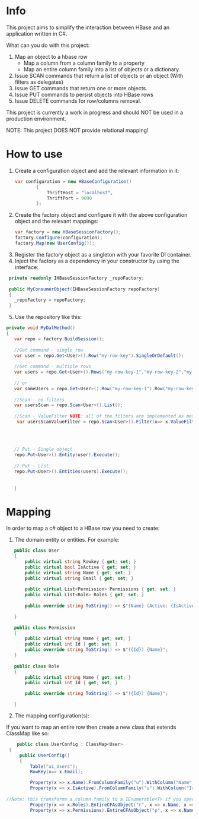 
# Info
This project aims to simplify the interaction between HBase and an application written in C#.

What can you do with this project:

1) Map an object to a hbase row
     * Map a column from a column family to a property
     * Map an entire column family into a list of objects or a dictionary.
 2) Issue SCAN commands that return a list of objects or an object (With filters as delegates)
 3) Issue GET commands that return one or more objects.
 4) Issue PUT commands to persist objects into HBase rows
 5) Issue DELETE commands for row/columns removal.
 
 This project is currently a work in progress and should NOT be used in a production environment.
 
 NOTE: This project DOES NOT provide relational mapping!

# How to use


1) Create a configuration object and add the relevant information in it:
    ```csharp
    var configuration = new HBaseConfiguration()
            {
                ThriftHost = "localhost",
                ThriftPort = 9090
            };
    ```
2) Create the factory object and configure it with the above configuration object and the relevant mappings:
    ```csharp
    var factory = new HBaseSessionFactory();
    factory.Configure(configuration);
    factory.Map(new UserConfig());
    
    ```
 3) Register the factory object as a singleton with your favorite DI container.
 4) Inject the factory as a dependency in your constructor by using the interface:
 ```csharp
  private readonly IHBaseSessionFactory _repoFactory;
  
  public MyConsumerObject(IHBaseSessionFactory repoFactory)
  {
    _repoFactory = repoFactory;
  }
 ```
 5) Use the repository like this:
 ```csharp
 private void MyDalMethod()
 {
    var repo = factory.BuildSession();
    
    //Get command - single row
    var user = repo.Get<User>().Row("my-row-key").SingleOrDefault();
    
    //Get command - multiple rows
    var users = repo.Get<User>().Rows("my-row-key-1","my-row-key-2","my-row-key-3").List();
    
    // or
    var sameUsers = repo.Get<User>().Row("my-row-key-1").Row("my-row-key-2").Row("my-row-key-3").List();
    
    //Scan - no filters
    var usersScan = repo.Scan<User>().List();
    
    //Scan - ValueFilter NOTE: all of the filters are implemented as methods of x
     var usersScanValueFilter = repo.Scan<User>().Filter(x=> x.ValueFilter().Value("Test Name")
                                                                            .Comparator(Comparator.Binary)
                                                                            .ComparisonOperator(ComparisonOperator.Equal)).List();
    
    
    // Put - Single object
    repo.Put<User>().Entity(user).Execute();
    
    // Put - List
    repo.Put<User>().Entities(users).Execute();
    
    
    }
 ```
 
 # Mapping
 
 In order to map a c# object to a HBase row you need to create:
 
 1) The domain entity or entities. For example:
 ```csharp
    public class User
    {
        public virtual string Rowkey { get; set; }
        public virtual bool IsActive { get; set; }
        public virtual string Name { get; set; }
        public virtual string Email { get; set; }
        
        public virtual List<Permission> Permissions { get; set; }
        public virtual List<Role> Roles { get; set; }
                
        public override string ToString() => $"{Name} (Active: {IsActive})";

    }
    
    public class Permission
    {
        public virtual string Name { get; set; }
        public virtual int Id { get; set; }
        public override string ToString() => $"({Id}) {Name}";
    }
    
    public class Role
    {
        public virtual string Name { get; set; }
        public virtual int Id { get; set; }

        public override string ToString() => $"({Id}) {Name}";

    }
 ```
2) The mapping configuration(s):

If you want to map an entire row then create a new class that extends ClassMap<TEntity> like so:
    
   ```csharp
       public class UserConfig : ClassMap<User>
    {
        public UserConfig()
        {
            Table("ai_Users");
            RowKey(x=> x.Email);

            Property(x => x.Name).FromColumnFamily("u").WithColumn("Name");
            Property(x => x.IsActive).FromColumnFamily("u").WithColumn("IsActive");
            
//Note: this transforms a column family to a IEnumerable<T> if you specify what property is the column name and what property is the column value.
            Property(x => x.Roles).EntireCFAsObject("r", x => x.Name, x => x.Id); 
            Property(x => x.Permissions).EntireCFAsObject("p", x => x.Name, x => x.Id);
        
   ```



